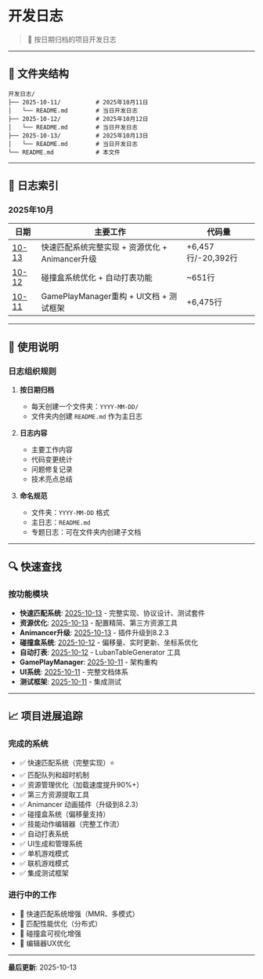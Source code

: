 # 开发日志

> 📝 按日期归档的项目开发日志

---

## 📂 文件夹结构

```
开发日志/
├── 2025-10-11/          # 2025年10月11日
│   └── README.md        # 当日开发日志
├── 2025-10-12/          # 2025年10月12日
│   └── README.md        # 当日开发日志
├── 2025-10-13/          # 2025年10月13日
│   └── README.md        # 当日开发日志
└── README.md            # 本文件
```

---

## 📅 日志索引

### 2025年10月

| 日期 | 主要工作 | 代码量 |
|------|---------|--------|
| [10-13](2025-10-13/README.md) | 快速匹配系统完整实现 + 资源优化 + Animancer升级 | +6,457行/-20,392行 |
| [10-12](2025-10-12/README.md) | 碰撞盒系统优化 + 自动打表功能 | ~651行 |
| [10-11](2025-10-11/README.md) | GamePlayManager重构 + UI文档 + 测试框架 | +6,475行 |

---

## 📖 使用说明

### 日志组织规则

1. **按日期归档**
   - 每天创建一个文件夹：`YYYY-MM-DD/`
   - 文件夹内创建 `README.md` 作为主日志

2. **日志内容**
   - 主要工作内容
   - 代码变更统计
   - 问题修复记录
   - 技术亮点总结

3. **命名规范**
   - 文件夹：`YYYY-MM-DD` 格式
   - 主日志：`README.md`
   - 专题日志：可在文件夹内创建子文档

---

## 🔍 快速查找

### 按功能模块

- **快速匹配系统**: [2025-10-13](2025-10-13/README.md) - 完整实现、协议设计、测试套件
- **资源优化**: [2025-10-13](2025-10-13/README.md) - 配置精简、第三方资源工具
- **Animancer升级**: [2025-10-13](2025-10-13/README.md) - 插件升级到8.2.3
- **碰撞盒系统**: [2025-10-12](2025-10-12/README.md) - 偏移量、实时更新、坐标系优化
- **自动打表**: [2025-10-12](2025-10-12/README.md) - LubanTableGenerator 工具
- **GamePlayManager**: [2025-10-11](2025-10-11/README.md) - 架构重构
- **UI系统**: [2025-10-11](2025-10-11/README.md) - 完整文档体系
- **测试框架**: [2025-10-11](2025-10-11/README.md) - 集成测试

---

## 📈 项目进展追踪

### 完成的系统

- ✅ 快速匹配系统（完整实现）⭐
- ✅ 匹配队列和超时机制
- ✅ 资源管理优化（加载速度提升90%+）
- ✅ 第三方资源提取工具
- ✅ Animancer 动画插件（升级到8.2.3）
- ✅ 碰撞盒系统（偏移量支持）
- ✅ 技能动作编辑器（完整工作流）
- ✅ 自动打表系统
- ✅ UI生成和管理系统
- ✅ 单机游戏模式
- ✅ 联机游戏模式
- ✅ 集成测试框架

### 进行中的工作

- 🔄 快速匹配系统增强（MMR、多模式）
- 🔄 匹配性能优化（分布式）
- 🔄 碰撞盒可视化增强
- 🔄 编辑器UX优化

---

**最后更新**: 2025-10-13


